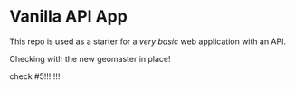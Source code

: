# Vanilla API App

This repo is used as a starter for a _very basic_ web application with an API.

Checking with the new geomaster in place!


check #5!!!!!!!

